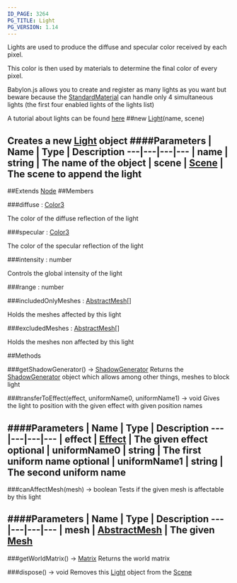 ```yaml
---
ID_PAGE: 3264
PG_TITLE: Light
PG_VERSION: 1.14
---
```


Lights are used to produce the diffuse and specular color received by each pixel.

This color is then used by materials to determine the final color of every pixel.

Babylon.js allows you to create and register as many lights as you want but beware because the [StandardMaterial](page.php?p=3315) can handle only 4 simultaneous lights (the first four enabled lights of the lights list)

A tutorial about lights can be found [here](https://github.com/BabylonJS/Babylon.js/wiki/06-Lights)
##new [Light](page.php?p=3264)(name, scene)

Creates a new [Light](page.php?p=3264) object
####Parameters
 | Name | Type | Description
---|---|---|---
 | name | string | The name of the object
 | scene | [Scene](page.php?p=3274) | The scene to append the light
---

##Extends [Node](page.php?p=3248)
##Members

###diffuse : [Color3](page.php?p=3324)


The color of the diffuse reflection of the light

###specular : [Color3](page.php?p=3324)


The color of the specular reflection of the light

###intensity : number


Controls the global intensity of the light

###range : number


###includedOnlyMeshes : [AbstractMesh](page.php?p=3269)[]


Holds the meshes affected by this light

###excludedMeshes : [AbstractMesh](page.php?p=3269)[]


Holds the meshes non affected by this light



##Methods

###getShadowGenerator() &rarr; [ShadowGenerator](page.php?p=3308)
Returns the [ShadowGenerator](page.php?p=3308) object which allows among other things, meshes to block light


###transferToEffect(effect, uniformName0, uniformName1) &rarr; void
Gives the light to position with the given effect with given position names

####Parameters
 | Name | Type | Description
---|---|---|---
 | effect | [Effect](page.php?p=3311) | The given effect
optional | uniformName0 | string | The first uniform name
optional | uniformName1 | string | The second uniform name
---

###canAffectMesh(mesh) &rarr; boolean
Tests if the given mesh is affectable by this light

####Parameters
 | Name | Type | Description
---|---|---|---
 | mesh | [AbstractMesh](page.php?p=3269) | The given [Mesh](page.php?p=3271)
---

###getWorldMatrix() &rarr; [Matrix](page.php?p=3329)
Returns the world matrix


###dispose() &rarr; void
Removes this [Light](page.php?p=3264) object from the [Scene](page.php?p=3274)

